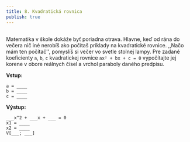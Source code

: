 ```yaml
---
title: 8. Kvadratická rovnica
publish: true
---
```


## 
Matematika v škole dokáže byť poriadna otrava. Hlavne, keď od rána do večera nič iné nerobíš ako počítaš príklady na kvadratické rovnice. ,,Načo mám ten počítač'', pomyslíš si večer vo svetle stolnej lampy. Pre zadané koeficienty `a`, `b`, `c` kvadratickej rovnice `ax² + bx + c = 0`  vypočítajte jej korene v obore reálnych čísel a vrchol paraboly daného predpisu.

**Vstup:**
```
a = ____
b = ____
c = ____
```

**Výstup:**
```
___x^2 + ___x + ___ = 0
x1 = ____
x2 = ____
V[___; ___]
```

